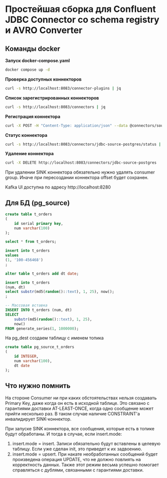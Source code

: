 # Простейшая сборка для Confluent JDBC Connector со schema registry и AVRO Converter


## Команды docker

**Запуск docker-compose.yaml**
```bash
docker compose up -d
```

**Проверка доступных коннекторов**
```bash
curl -s http://localhost:8083/connector-plugins | jq
```

**Список зарегистрированных коннекторов**
```bash
curl -s http://localhost:8083/connectors | jq
```

**Регистрация коннектора**
```bash
curl -X POST -H "Content-Type: application/json" --data @connectors/source_connector.json http://localhost:8083/connectors
```

**Статус коннектора**
```bash
curl -s http://localhost:8083/connectors/jdbc-source-postgres/status | jq
```

**Удаление коннектора**
```bash
curl -X DELETE http://localhost:8083/connectors/jdbc-source-postgres
```

При удалении SINK коннектора обязательно нужно удалять consumer group. Иначе при пересоздании коннектора offset будет сохранен.

Kafka UI доступна по адресу
http://localhost:8280

## Для БД (pg_source)
```sql
create table t_orders
(
	id serial primary key,
	num varchar(100)
);

select * from t_orders;

insert into t_orders
values
(1, '100-456468')
;

alter table t_orders add dt date;

insert into t_orders
(num, dt)
select substr(md5(random()::text), 1, 25), now();
;

-- Массовая вставка
INSERT INTO t_orders (num, dt)
SELECT 
    substr(md5(random()::text), 1, 25),
    now()
FROM generate_series(1, 1000000);

```

На pg_dest создаем таблицу с именем топика
```sql
create table pg_source_t_orders
(
	id INTEGER,
	num varchar(100),
	dt date
);
```

## Что нужно помнить
На стороне Consumer ни при каких обстоятельствах нельзя создавать Primary Key, даже когда он есть в исходной таблице. Это связано с гарантиями доставки AT-LEAST-ONCE, когда одно сообщение может прийти несколько раз. В таком случае наличие CONSTRAINT'а инвалидирует SINK-коннектор.

При запуске SINK коннектора, все сообщения, которые есть в топике будут обработаны. И тогда в случае, если insert.mode:
1. insert.mode = insert. Записи обязательно будут вставлены в целевую таблицу. Если уже сделан init, это приведет к их задвоению.
2. insert.mode = upsert. При накате необработанных сообщений будет произведена операция UPDATE, что не должно повлиять на корректность данных. Также этот режим весьма успешно помогает справляться с дублями, связанными с гарантиями доставки.
